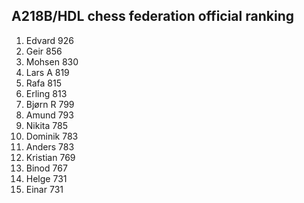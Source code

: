 A218B/HDL chess federation official ranking
-------------------------------------------
1.  Edvard      926
2.  Geir        856
3.  Mohsen      830
4.  Lars A      819
5.  Rafa        815
6.  Erling      813
7.  Bjørn R     799
8.  Amund       793
9.  Nikita      785
10. Dominik     783
11. Anders      783
12. Kristian    769
13. Binod       767
14. Helge       731
15. Einar       731
